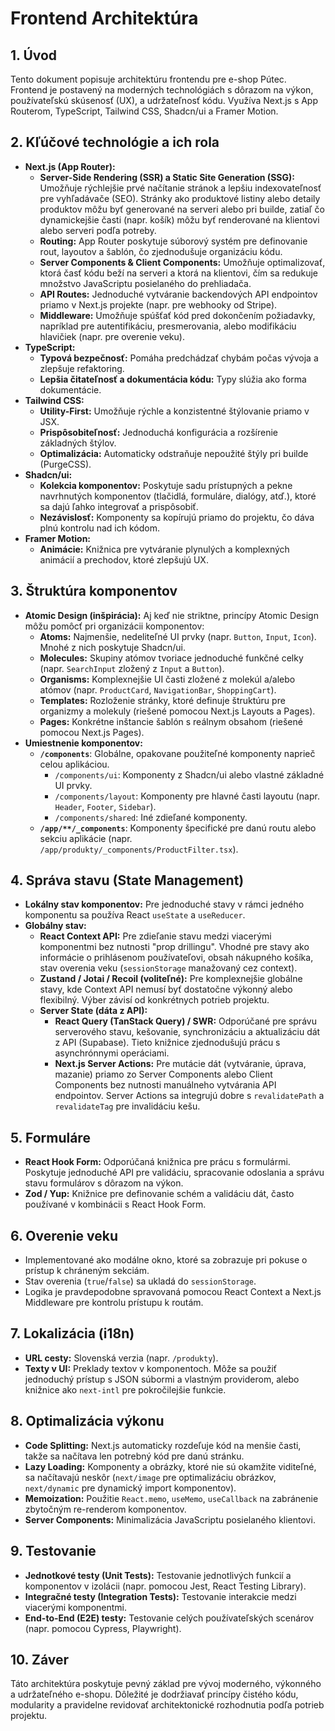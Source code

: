 # Frontend Architektúra

## 1. Úvod

Tento dokument popisuje architektúru frontendu pre e-shop Pútec. Frontend je postavený na moderných technológiách s dôrazom na výkon, používateľskú skúsenosť (UX), a udržateľnosť kódu. Využíva Next.js s App Routerom, TypeScript, Tailwind CSS, Shadcn/ui a Framer Motion.

## 2. Kľúčové technológie a ich rola

*   **Next.js (App Router):**
    *   **Server-Side Rendering (SSR) a Static Site Generation (SSG):** Umožňuje rýchlejšie prvé načítanie stránok a lepšiu indexovateľnosť pre vyhľadávače (SEO). Stránky ako produktové listiny alebo detaily produktov môžu byť generované na serveri alebo pri builde, zatiaľ čo dynamickejšie časti (napr. košík) môžu byť renderované na klientovi alebo serveri podľa potreby.
    *   **Routing:** App Router poskytuje súborový systém pre definovanie rout, layoutov a šablón, čo zjednodušuje organizáciu kódu.
    *   **Server Components & Client Components:** Umožňuje optimalizovať, ktorá časť kódu beží na serveri a ktorá na klientovi, čím sa redukuje množstvo JavaScriptu posielaného do prehliadača.
    *   **API Routes:** Jednoduché vytváranie backendových API endpointov priamo v Next.js projekte (napr. pre webhooky od Stripe).
    *   **Middleware:** Umožňuje spúšťať kód pred dokončením požiadavky, napríklad pre autentifikáciu, presmerovania, alebo modifikáciu hlavičiek (napr. pre overenie veku).
*   **TypeScript:**
    *   **Typová bezpečnosť:** Pomáha predchádzať chybám počas vývoja a zlepšuje refaktoring.
    *   **Lepšia čitateľnosť a dokumentácia kódu:** Typy slúžia ako forma dokumentácie.
*   **Tailwind CSS:**
    *   **Utility-First:** Umožňuje rýchle a konzistentné štýlovanie priamo v JSX.
    *   **Prispôsobiteľnosť:** Jednoduchá konfigurácia a rozšírenie základných štýlov.
    *   **Optimalizácia:** Automaticky odstraňuje nepoužité štýly pri builde (PurgeCSS).
*   **Shadcn/ui:**
    *   **Kolekcia komponentov:** Poskytuje sadu prístupných a pekne navrhnutých komponentov (tlačidlá, formuláre, dialógy, atď.), ktoré sa dajú ľahko integrovať a prispôsobiť.
    *   **Nezávislosť:** Komponenty sa kopírujú priamo do projektu, čo dáva plnú kontrolu nad ich kódom.
*   **Framer Motion:**
    *   **Animácie:** Knižnica pre vytváranie plynulých a komplexných animácií a prechodov, ktoré zlepšujú UX.

## 3. Štruktúra komponentov

*   **Atomic Design (inšpirácia):** Aj keď nie striktne, princípy Atomic Design môžu pomôcť pri organizácii komponentov:
    *   **Atoms:** Najmenšie, nedeliteľné UI prvky (napr. `Button`, `Input`, `Icon`). Mnohé z nich poskytuje Shadcn/ui.
    *   **Molecules:** Skupiny atómov tvoriace jednoduché funkčné celky (napr. `SearchInput` zložený z `Input` a `Button`).
    *   **Organisms:** Komplexnejšie UI časti zložené z molekúl a/alebo atómov (napr. `ProductCard`, `NavigationBar`, `ShoppingCart`).
    *   **Templates:** Rozloženie stránky, ktoré definuje štruktúru pre organizmy a molekuly (riešené pomocou Next.js Layouts a Pages).
    *   **Pages:** Konkrétne inštancie šablón s reálnym obsahom (riešené pomocou Next.js Pages).
*   **Umiestnenie komponentov:**
    *   **`/components`**: Globálne, opakovane použiteľné komponenty naprieč celou aplikáciou.
        *   `/components/ui`: Komponenty z Shadcn/ui alebo vlastné základné UI prvky.
        *   `/components/layout`: Komponenty pre hlavné časti layoutu (napr. `Header`, `Footer`, `Sidebar`).
        *   `/components/shared`: Iné zdieľané komponenty.
    *   **`/app/**/_components`**: Komponenty špecifické pre danú routu alebo sekciu aplikácie (napr. `/app/produkty/_components/ProductFilter.tsx`).

## 4. Správa stavu (State Management)

*   **Lokálny stav komponentov:** Pre jednoduché stavy v rámci jedného komponentu sa používa React `useState` a `useReducer`.
*   **Globálny stav:**
    *   **React Context API:** Pre zdieľanie stavu medzi viacerými komponentmi bez nutnosti "prop drillingu". Vhodné pre stavy ako informácie o prihlásenom používateľovi, obsah nákupného košíka, stav overenia veku (`sessionStorage` manažovaný cez context).
    *   **Zustand / Jotai / Recoil (voliteľné):** Pre komplexnejšie globálne stavy, kde Context API nemusí byť dostatočne výkonný alebo flexibilný. Výber závisí od konkrétnych potrieb projektu.
    *   **Server State (dáta z API):**
        *   **React Query (TanStack Query) / SWR:** Odporúčané pre správu serverového stavu, kešovanie, synchronizáciu a aktualizáciu dát z API (Supabase). Tieto knižnice zjednodušujú prácu s asynchrónnymi operáciami.
        *   **Next.js Server Actions:** Pre mutácie dát (vytváranie, úprava, mazanie) priamo zo Server Components alebo Client Components bez nutnosti manuálneho vytvárania API endpointov. Server Actions sa integrujú dobre s `revalidatePath` a `revalidateTag` pre invalidáciu kešu.

## 5. Formuláre

*   **React Hook Form:** Odporúčaná knižnica pre prácu s formulármi. Poskytuje jednoduché API pre validáciu, spracovanie odoslania a správu stavu formulárov s dôrazom na výkon.
*   **Zod / Yup:** Knižnice pre definovanie schém a validáciu dát, často používané v kombinácii s React Hook Form.

## 6. Overenie veku

*   Implementované ako modálne okno, ktoré sa zobrazuje pri pokuse o prístup k chráneným sekciám.
*   Stav overenia (`true`/`false`) sa ukladá do `sessionStorage`.
*   Logika je pravdepodobne spravovaná pomocou React Context a Next.js Middleware pre kontrolu prístupu k routám.

## 7. Lokalizácia (i18n)

*   **URL cesty:** Slovenská verzia (napr. `/produkty`).
*   **Texty v UI:** Preklady textov v komponentoch. Môže sa použiť jednoduchý prístup s JSON súbormi a vlastným providerom, alebo knižnice ako `next-intl` pre pokročilejšie funkcie.

## 8. Optimalizácia výkonu

*   **Code Splitting:** Next.js automaticky rozdeľuje kód na menšie časti, takže sa načítava len potrebný kód pre danú stránku.
*   **Lazy Loading:** Komponenty a obrázky, ktoré nie sú okamžite viditeľné, sa načítavajú neskôr (`next/image` pre optimalizáciu obrázkov, `next/dynamic` pre dynamický import komponentov).
*   **Memoization:** Použitie `React.memo`, `useMemo`, `useCallback` na zabránenie zbytočným re-renderom komponentov.
*   **Server Components:** Minimalizácia JavaScriptu posielaného klientovi.

## 9. Testovanie

*   **Jednotkové testy (Unit Tests):** Testovanie jednotlivých funkcií a komponentov v izolácii (napr. pomocou Jest, React Testing Library).
*   **Integračné testy (Integration Tests):** Testovanie interakcie medzi viacerými komponentmi.
*   **End-to-End (E2E) testy:** Testovanie celých používateľských scenárov (napr. pomocou Cypress, Playwright).

## 10. Záver

Táto architektúra poskytuje pevný základ pre vývoj moderného, výkonného a udržateľného e-shopu. Dôležité je dodržiavať princípy čistého kódu, modularity a pravidelne revidovať architektonické rozhodnutia podľa potrieb projektu.
